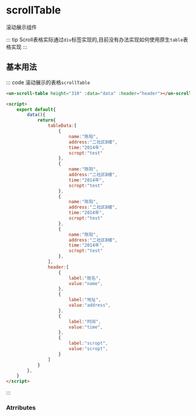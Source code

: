 <script>
export default{
    data(){
      return{
          data:[
            {
                name:"陈阳",
                address:"二社区B楼",
                time:"2014年",
                scropt:"test"
            },
            {
                name:"陈阳",
                address:"二社区B楼",
                time:"2014年",
                scropt:"test"
            },
            {
                name:"陈阳",
                address:"二社区B楼",
                time:"2014年",
                scropt:"test"
            },
            {
                name:"陈阳",
                address:"二社区B楼",
                time:"2014年",
                scropt:"test"
            },
            {
                name:"陈阳",
                address:"二社区B楼",
                time:"2014年",
                scropt:"test"
            },
            {
                name:"陈阳",
                address:"二社区B楼",
                time:"2014年",
                scropt:"test"
            },
            {
                name:"陈阳",
                address:"二社区B楼",
                time:"2014年",
                scropt:"test"
            },
          ],
          header:[
            {
                label:"姓名",
                value:"name",
            },
            {
                label:"地址",
                value:"address",
            },
            {
                label:"时间",
                value:"time",
            },
            {
                label:"??",
                value:"scropt",
            }
          ]
      }
    },
}
</script>

# scrollTable

滚动展示组件


::: tip
Scroll表格实际通过`div`标签实现的,目前没有办法实现如何使用原生`table`表格实现
:::

## 基本用法
::: code 滚动展示的表格`scrollTable`
```html
<un-scroll-table height="310" :data="data" :header="header"></un-scroll-table>

<script>
    export default{
        data(){
            return{
                tableData:[
                    {
                        name:"陈阳",
                        address:"二社区B楼",
                        time:"2014年",
                        scropt:"test"
                    },
                    {
                        name:"陈阳",
                        address:"二社区B楼",
                        time:"2014年",
                        scropt:"test"
                    },
                    {
                        name:"陈阳",
                        address:"二社区B楼",
                        time:"2014年",
                        scropt:"test"
                    },
                    {
                        name:"陈阳",
                        address:"二社区B楼",
                        time:"2014年",
                        scropt:"test"
                    },
                ],
                header:[
                    {
                        label:"姓名",
                        value:"name",
                    },
                    {
                        label:"地址",
                        value:"address",
                    },
                    {
                        label:"时间",
                        value:"time",
                    },
                    {
                        label:"scropt",
                        value:"scropt",
                    }
                ]
            }
        },
    }
</script>
```
:::

### Atrributes

